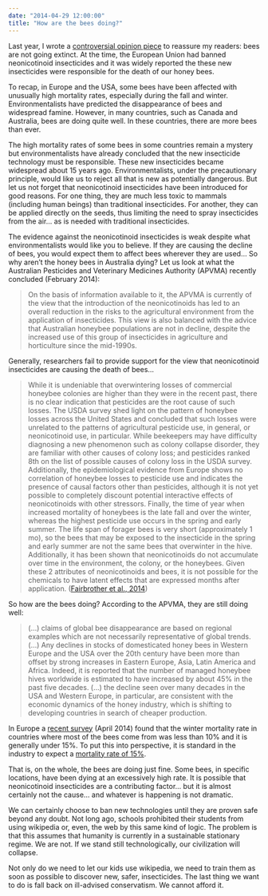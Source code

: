 ```yaml
---
date: "2014-04-29 12:00:00"
title: "How are the bees doing?"
---
```




Last year, I wrote a [controversial opinion piece](/lemire/blog/archives/2013/07/26/honey-bees-are-not-going-extinct/) to reassure my readers: bees are not going extinct. At the time, the European Union had banned neonicotinoid insecticides and it was widely reported the these new insecticides were responsible for the death of our honey bees.

To recap, in Europe and the USA, some bees have been affected with unusually high mortality rates, especially during the fall and winter. Environmentalists have predicted the disappearance of bees and widespread famine. However, in many countries, such as Canada and Australia, bees are doing quite well. In these countries, there are more bees than ever. 

The high mortality rates of some bees in some countries remain a mystery but environmentalists have already concluded that the new insecticide technology must be responsible. These new insecticides became widespread about 15 years ago. Environmentalists, under the precautionary principle, would like us to reject all that is new as potentially dangerous. But let us not forget that neonicotinoid insecticides have been introduced for good reasons. For one thing, they are much less toxic to mammals (including human beings) than traditional insecticides. For another, they can be applied directly on the seeds, thus limiting the need to spray insecticides from the air&hellip; as is needed with traditional insecticides.

The evidence against the neonicotinoid insecticides is weak despite what environmentalists would like you to believe. If they are causing the decline of bees, you would expect them to affect bees wherever they are used&hellip; So why aren&rsquo;t the honey bees in Australia dying? Let us look at what the Australian Pesticides and Veterinary Medicines Authority (APVMA) recently concluded (February 2014):

> On the basis of information available to it, the APVMA is currently of the view that the introduction of the neonicotinoids has led to an overall reduction in the risks to the agricultural environment from the application of insecticides. This view is also balanced with the advice that Australian honeybee populations are not in decline, despite the increased use of this group of insecticides in agriculture and horticulture since the mid-1990s.


Generally, researchers fail to provide support for the view that neonicotinoid insecticides are causing the death of bees&hellip;

> While it is undeniable that overwintering losses of commercial honeybee colonies are higher than they were in the recent past, there is no clear indication that pesticides are the root cause of such losses. The USDA survey shed light on the pattern of honeybee losses across the United States and concluded that such losses were unrelated to the patterns of agricultural pesticide use, in general, or neonicotinoid use, in particular. While beekeepers may have difficulty diagnosing a new phenomenon such as colony collapse disorder, they are familiar with other causes of colony loss; and pesticides ranked 8th on the list of possible causes of colony loss in the USDA survey. Additionally, the epidemiological evidence from Europe shows no correlation of honeybee losses to pesticide use and indicates the presence of causal factors other than pesticides, although it is not yet possible to completely discount potential interactive effects of neonicotinoids with other stressors. Finally, the time of year when increased mortality of honeybees is the late fall and over the winter, whereas the highest pesticide use occurs in the spring and early summer. The life span of forager bees is very short (approximately 1 mo), so the bees that may be exposed to the insecticide in the spring and early summer are not the same bees that overwinter in the hive. Additionally, it has been shown that neonicotinoids do not accumulate over time in the environment, the colony, or the honeybees. Given these 2 attributes of neonicotinoids and bees, it is not possible for the chemicals to have latent effects that are expressed months after application. ([Fairbrother et al., 2014](http://onlinelibrary.wiley.com/doi/10.1002/etc.2527/full))


So how are the bees doing? According to the APVMA, they are still doing well:

> (&hellip;) claims of global bee disappearance are based on regional examples which are not necessarily representative of global trends. (&hellip;) Any declines in stocks of domesticated honey bees in Western Europe and the USA over the 20th century have been more than offset by strong increases in Eastern Europe, Asia, Latin America and Africa. Indeed, it is reported that the number of managed honeybee hives worldwide is estimated to have increased by about 45% in the past five decades. (&hellip;) the decline seen over many decades in the USA and Western Europe, in particular, are consistent with the economic dynamics of the honey industry, which is shifting to developing countries in search of cheaper production.


In Europe a [recent survey](http://europa.eu/rapid/press-release_MEMO-14-260_en.htm) (April 2014) found that the winter mortality rate in countries where most of the bees come from was less than 10% and it is generally under 15%. To put this into perspective, it is standard in the industry to expect a [mortality rate of 15%](http://www.theglobeandmail.com/technology/science/no-honey-more-problems-a-catastrophic-year-for-bee-colonies/article13542705/). 

That is, on the whole, the bees are doing just fine. Some bees, in specific locations, have been dying at an excessively high rate. It is possible that neonicotinoid insecticides are a contributing factor&hellip; but it is almost certainly not the cause&hellip; and whatever is happening is not dramatic.

We can certainly choose to ban new technologies until they are proven safe beyond any doubt. Not long ago, schools prohibited their students from using wikipedia or, even, the web by this same kind of logic. The problem is that this assumes that humanity is currently in a sustainable stationary regime. We are not. If we stand still technologically, our civilization will collapse. 

Not only do we need to let our kids use wikipedia, we need to train them as soon as possible to discover new, safer, insecticides. The last thing we want to do is fall back on ill-advised conservatism. We cannot afford it.

